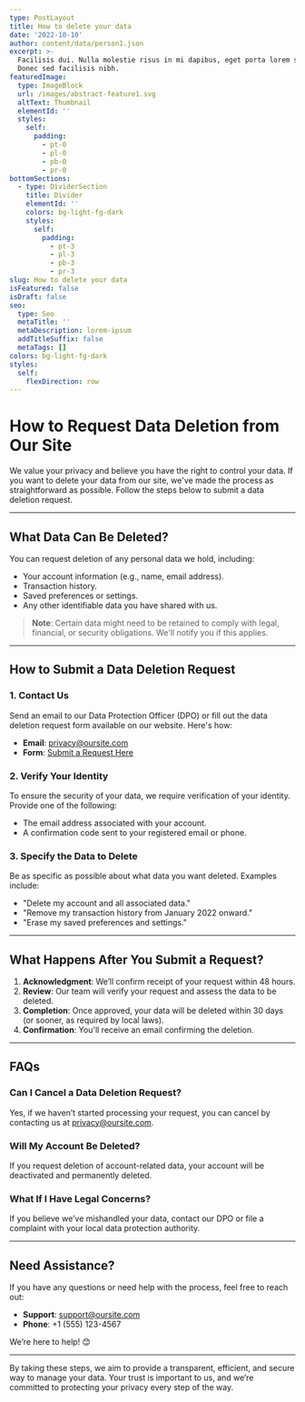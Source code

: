 ```yaml
---
type: PostLayout
title: How to delete your data
date: '2022-10-10'
author: content/data/person1.json
excerpt: >-
  Facilisis dui. Nulla molestie risus in mi dapibus, eget porta lorem semper.
  Donec sed facilisis nibh.
featuredImage:
  type: ImageBlock
  url: /images/abstract-feature1.svg
  altText: Thumbnail
  elementId: ''
  styles:
    self:
      padding:
        - pt-0
        - pl-0
        - pb-0
        - pr-0
bottomSections:
  - type: DividerSection
    title: Divider
    elementId: ''
    colors: bg-light-fg-dark
    styles:
      self:
        padding:
          - pt-3
          - pl-3
          - pb-3
          - pr-3
slug: How to delete your data
isFeatured: false
isDraft: false
seo:
  type: Seo
  metaTitle: ''
  metaDescription: lorem-ipsum
  addTitleSuffix: false
  metaTags: []
colors: bg-light-fg-dark
styles:
  self:
    flexDirection: row
---
```

# How to Request Data Deletion from Our Site

We value your privacy and believe you have the right to control your data. If you want to delete your data from our site, we've made the process as straightforward as possible. Follow the steps below to submit a data deletion request.

---

## **What Data Can Be Deleted?**

You can request deletion of any personal data we hold, including:

- Your account information (e.g., name, email address).
- Transaction history.
- Saved preferences or settings.
- Any other identifiable data you have shared with us.

> **Note**: Certain data might need to be retained to comply with legal, financial, or security obligations. We'll notify you if this applies.

---

## **How to Submit a Data Deletion Request**

### 1. **Contact Us**
Send an email to our Data Protection Officer (DPO) or fill out the data deletion request form available on our website. Here's how:

- **Email**: [privacy@oursite.com](mailto:privacy@oursite.com)
- **Form**: [Submit a Request Here](https://oursite.com/data-deletion-request)

### 2. **Verify Your Identity**
To ensure the security of your data, we require verification of your identity. Provide one of the following:

- The email address associated with your account.
- A confirmation code sent to your registered email or phone.

### 3. **Specify the Data to Delete**
Be as specific as possible about what data you want deleted. Examples include:

- "Delete my account and all associated data."
- "Remove my transaction history from January 2022 onward."
- "Erase my saved preferences and settings."

---

## **What Happens After You Submit a Request?**

1. **Acknowledgment**: We’ll confirm receipt of your request within 48 hours.
2. **Review**: Our team will verify your request and assess the data to be deleted.
3. **Completion**: Once approved, your data will be deleted within 30 days (or sooner, as required by local laws).
4. **Confirmation**: You'll receive an email confirming the deletion.

---

## **FAQs**

### **Can I Cancel a Data Deletion Request?**
Yes, if we haven’t started processing your request, you can cancel by contacting us at [privacy@oursite.com](mailto:privacy@oursite.com).

### **Will My Account Be Deleted?**
If you request deletion of account-related data, your account will be deactivated and permanently deleted.

### **What If I Have Legal Concerns?**
If you believe we’ve mishandled your data, contact our DPO or file a complaint with your local data protection authority.

---

## **Need Assistance?**
If you have any questions or need help with the process, feel free to reach out:

- **Support**: [support@oursite.com](mailto:support@oursite.com)
- **Phone**: +1 (555) 123-4567

We’re here to help! 😊

---

By taking these steps, we aim to provide a transparent, efficient, and secure way to manage your data. Your trust is important to us, and we’re committed to protecting your privacy every step of the way.